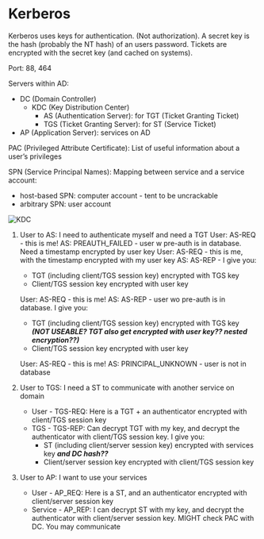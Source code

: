 # Kerberos
Kerberos uses keys for authentication. (Not authorization). A secret key is the hash (probably the NT hash) of an users password. Tickets are encrypted with the secret key (and cached on systems).

Port: 88, 464

Servers within AD:
* DC (Domain Controller)
	* KDC (Key Distribution Center)
		* AS (Authentication Server): for TGT (Ticket Granting Ticket)
		* TGS (Ticket Granting Server): for ST (Service Ticket)
* AP (Application Server): services on AD

PAC (Privileged Attribute Certificate): List of useful information about a user’s privileges

SPN (Service Principal Names): Mapping between service and a service account:
* host-based SPN: computer account - tent to be uncrackable
* arbitrary SPN: user account

![KDC](kdc.png)

1) User to AS: I need to authenticate myself and need a TGT
	User: AS-REQ - this is me!
	AS: PREAUTH_FAILED - user w pre-auth is in database. Need a timestamp encrypted by user key
	User: AS-REQ - this is me, with the timestamp encrypted with my user key
	AS: AS-REP - I give you:
	* TGT (including client/TGS session key) encrypted with TGS key
	* Client/TGS session key encrypted with user key

	User: AS-REQ - this is me!
	AS: AS-REP - user wo pre-auth is in database. I give you:
	* TGT (including client/TGS session key) encrypted with TGS key ***(NOT USEABLE? TGT also get encrypted with user key?? nested encryption??)***
	* Client/TGS session key encrypted with user key

	User: AS-REQ - this is me!
	AS: PRINCIPAL_UNKNOWN - user is not in database

2) User to TGS: I need a ST to communicate with another service on domain
	* User - TGS-REQ: Here is a TGT + an authenticator encrypted with client/TGS session key
	* TGS - TGS-REP: Can decrypt TGT with my key, and decrypt the authenticator with client/TGS session key. I give you:
		* ST (including client/server session key) encrypted with services key ***and DC hash??***
		* Client/server session key encrypted with client/TGS session key

3) User to AP: I want to use your services
	* User - AP_REQ: Here is a ST, and an authenticator encrypted with client/server session key
	* Service - AP_REP: I can decrypt ST with my key, and decrypt the authenticator with client/server session key. MIGHT check PAC with DC. You may communicate
